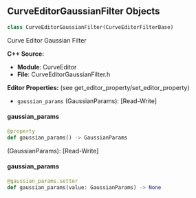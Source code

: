 ## CurveEditorGaussianFilter Objects

```python
class CurveEditorGaussianFilter(CurveEditorFilterBase)
```

Curve Editor Gaussian Filter

**C++ Source:**

- **Module**: CurveEditor
- **File**: CurveEditorGaussianFilter.h

**Editor Properties:** (see get_editor_property/set_editor_property)

- ``gaussian_params`` (GaussianParams):  [Read-Write]

<a id="unreal.CurveEditorGaussianFilter.gaussian_params"></a>

#### gaussian_params

```python
@property
def gaussian_params() -> GaussianParams
```

(GaussianParams):  [Read-Write]

<a id="unreal.CurveEditorGaussianFilter.gaussian_params"></a>

#### gaussian_params

```python
@gaussian_params.setter
def gaussian_params(value: GaussianParams) -> None
```

<a id="unreal.CurveEditorReduceFilter"></a>